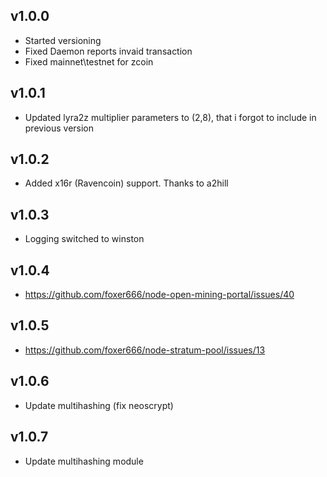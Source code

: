 ## v1.0.0
* Started versioning
* Fixed Daemon reports invaid transaction
* Fixed mainnet\testnet for zcoin

## v1.0.1
* Updated lyra2z multiplier parameters to (2,8), that i forgot to include in previous version

## v1.0.2

* Added x16r (Ravencoin) support. Thanks to a2hill

## v1.0.3
* Logging switched to winston

## v1.0.4
* https://github.com/foxer666/node-open-mining-portal/issues/40

## v1.0.5
* https://github.com/foxer666/node-stratum-pool/issues/13

## v1.0.6
* Update multihashing (fix neoscrypt)

## v1.0.7
* Update multihashing module
